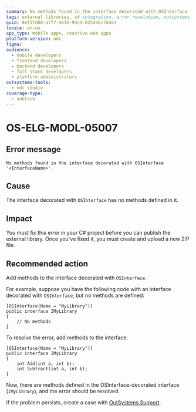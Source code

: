 ```yaml
---
summary: No methods found in the interface decorated with OSInterface '<InterfaceName>'.
tags: external libraries, c# integration, error resolution, outsystems interfaces, outsystems platform
guid: 8ef3fd68-a777-4e16-94c4-025446c7d4e1
locale: en-us
app_type: mobile apps, reactive web apps
platform-version: odc
figma:
audience:
  - mobile developers
  - frontend developers
  - backend developers
  - full stack developers
  - platform administrators
outsystems-tools:
  - odc studio
coverage-type:
  - unblock
---
```


# OS-ELG-MODL-05007

## Error message

`No methods found in the interface decorated with OSInterface '<InterfaceName>'.`

## Cause

The interface decorated with `OSInterface` has no methods defined in it.

## Impact

You must fix this error in your C# project before you can publish the external library. Once you've fixed it, you must create and upload a new ZIP file.

## Recommended action

Add methods to the interface decorated with `OSInterface`.

For example, suppose you have the following code with an interface decorated with `OSInterface`, but no methods are defined:

    [OSInterface(Name = "MyLibrary")]
    public interface IMyLibrary
    {
        // No methods
    }

To resolve the error, add methods to the interface:

    [OSInterface(Name = "MyLibrary")]
    public interface IMyLibrary
    {
        int Add(int a, int b);
        int Subtract(int a, int b);
    }

Now, there are methods defined in the OSInterface-decorated interface (`IMyLibrary`), and the error should be resolved.

If the problem persists, create a case with [OutSystems Support](https://www.outsystems.com/support/portal/open-support-case?ErrorCode=OS-ELG-MODL-05007).
